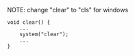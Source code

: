 NOTE: change "clear" to "cls" for windows

```
void clear() {
    ...
    system("clear");
    ...
}
```
